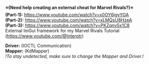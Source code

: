 
**⭐(Need help creating an external cheat for Marvel Rivals?)⭐**  
**(Part-1):** https://www.youtube.com/watch?v=x0OY6jgyYGA   
**(Part-2):** https://www.youtube.com/watch?v=xLMQsU8HzeA   
**(Part-3):** https://www.youtube.com/watch?v=PKZqnv5x1C8   
External ImGui framework for my Marvel Rivals Tutorial (https://www.youtube.com/@Interptr)

**Driver:** (IOCTL Communication)   
**Mapper:** (KdMapper)   
*!To stay undetected, make sure to change the Mapper and Driver.!*

